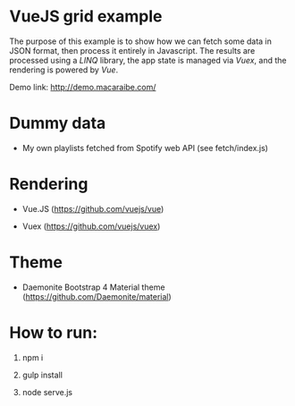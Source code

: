 # VueJS grid example

The purpose of this example is to show how we can fetch some data in JSON format, then process it entirely in Javascript. The results are processed using a *LINQ* library, the app state is managed via *Vuex*, and the rendering is powered by *Vue*.

Demo link: http://demo.macaraibe.com/

# Dummy data

 * My own playlists fetched from Spotify web API (see fetch/index.js)

# Rendering

 * Vue.JS (https://github.com/vuejs/vue)

 * Vuex (https://github.com/vuejs/vuex)

# Theme

 * Daemonite Bootstrap 4 Material theme (https://github.com/Daemonite/material)

# How to run:

  1. npm i

  2. gulp install

  3. node serve.js
